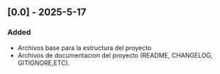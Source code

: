 ## [0.0] - 2025-5-17
### Added
- Archivos base para la estructura del proyecto
- Archivos de documentacion del proyecto (README, CHANGELOG, GITIGNORE,ETC).
